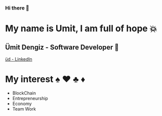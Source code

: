 ### Hi there 👋


# My name is Umit, I am full of hope 💥
## Ümit Dengiz - Software Developer 🐍


[üd - LinkedIn](https://www.linkedin.com/in/umit-dengiz/)


# My interest ♠️ ♥️ ♣️ ♦️

- BlockChain
- Entrepreneurship
- Economy 
- Team Work

<!--
**dengizUmit/dengizUmit** is a ✨ _special_ ✨ repository because its `README.md` (this file) appears on your GitHub profile.

Here are some ideas to get you started:

- 🔭 I’m currently working on ...
- 🌱 I’m currently learning ...
- 👯 I’m looking to collaborate on ...
- 🤔 I’m looking for help with ...
- 💬 Ask me about ...
- 📫 How to reach me: ...
- 😄 Pronouns: ...
- ⚡ Fun fact: ...
-->

